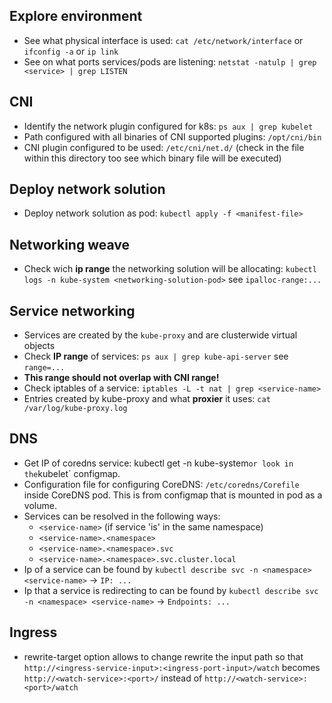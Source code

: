 ## Explore environment

- See what physical interface is used: `cat /etc/network/interface` or `ifconfig -a` or `ip link`
- See on what ports services/pods are listening: `netstat -natulp | grep <service> | grep LISTEN`

## CNI

- Identify the network plugin configured for k8s: `ps aux | grep kubelet`
- Path configured with all binaries of CNI supported plugins: `/opt/cni/bin`
- CNI plugin configured to be used: `/etc/cni/net.d/` (check in the file within this directory too see which binary file will be executed)

## Deploy network solution

- Deploy network solution as pod: `kubectl apply -f <manifest-file>`

## Networking weave

- Check wich **ip range** the networking solution will be allocating: `kubectl logs -n kube-system <networking-solution-pod>` see `ipalloc-range:...`

## Service networking

- Services are created by the `kube-proxy` and are clusterwide virtual objects
- Check **IP range** of services: `ps aux | grep kube-api-server` see `range=...`
- **This range should not overlap with CNI range!**
- Check iptables of a service: `iptables -L -t nat | grep <service-name>`
- Entries created by kube-proxy and what **proxier** it uses: `cat /var/log/kube-proxy.log`

## DNS

- Get IP of coredns service: kubectl get <dns-service> -n kube-system` or look in the `kubelet` configmap.
- Configuration file for configuring CoreDNS: `/etc/coredns/Corefile` inside CoreDNS pod. This is from configmap that is mounted in pod as a volume.
- Services can be resolved in the following ways:
  - `<service-name>` (if service 'is' in the same namespace)
  - `<service-name>.<namespace>`
  - `<service-name>.<namespace>.svc`
  - `<service-name>.<namespace>.svc.cluster.local`
- Ip of a service can be found by `kubectl describe svc -n <namespace> <service-name>` -> `IP: ...`
- Ip that a service is redirecting to can be found by `kubectl describe svc -n <namespace> <service-name>` -> `Endpoints: ...`

## Ingress

- rewrite-target option allows to change rewrite the input path so that `http://<ingress-service-input>:<ingress-port-input>/watch` becomes `http://<watch-service>:<port>/` instead of `http://<watch-service>:<port>/watch`
